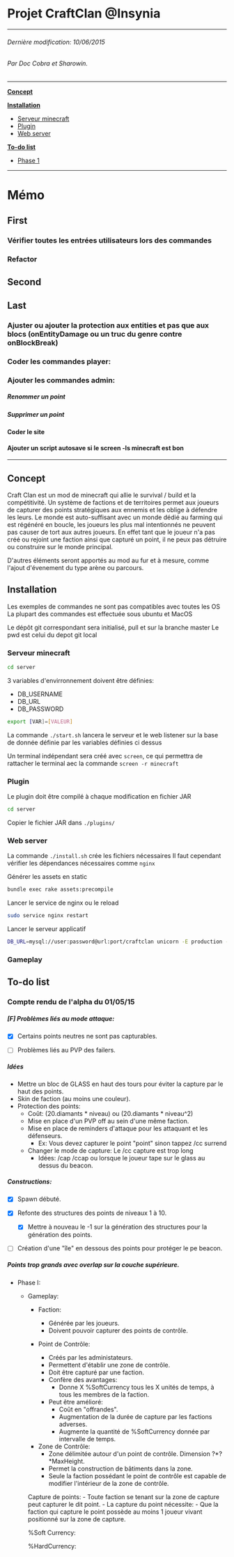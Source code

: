 # Projet CraftClan @Insynia
___
###### Dernière modification: 10/06/2015
###### Par Doc Cobra et Sharowin.
___

**[Concept](#concept)**

**[Installation](#installation)**
* [Serveur minecraft](#serveur-minecraft)
* [Plugin](#plugin)
* [Web server](#web-server)

**[To-do list](#to-do-list)**
* [Phase 1](#phase-1)

___
# Mémo

## First

### Vérifier toutes les entrées utilisateurs lors des commandes

### Refactor

## Second

## Last

### Ajuster ou ajouter la protection aux entities et pas que aux blocs (onEntityDamage ou un truc du genre contre onBlockBreak)

### Coder les commandes player:

### Ajouter les commandes admin:

##### Renommer un point

##### Supprimer un point

#### Coder le site

#### Ajouter un script autosave si le screen -ls minecraft est bon

___

## Concept

Craft Clan est un mod de minecraft qui allie le survival / build et la compétitivité.
Un système de factions et de territoires permet aux joueurs de capturer des points stratégiques aux ennemis et les oblige à défendre les leurs.
Le monde est auto-suffisant avec un monde dédié au farming qui est régénéré en boucle, les joueurs les plus mal intentionnés ne peuvent pas causer de tort aux autres joueurs.
En effet tant que le joueur n'a pas créé ou rejoint une faction ainsi que capturé un point, il ne peux pas détruire ou construire sur le monde principal.


D'autres éléments seront apportés au mod au fur et à mesure, comme l'ajout d'évenement du type arène ou parcours.

## Installation

Les exemples de commandes ne sont pas compatibles avec toutes les OS
La plupart des commandes est effectuée sous ubuntu et MacOS

Le dépôt git correspondant sera initialisé, pull et sur la branche master
Le pwd est celui du depot git local

### Serveur minecraft

```bash
cd server
````

3 variables d'envirronnement doivent être définies:
- DB_USERNAME
- DB_URL
- DB_PASSWORD

```bash
export [VAR]=[VALEUR]
```

La commande `./start.sh` lancera le serveur et le web listener sur la base de donnée définie par les variables définies ci dessus

Un terminal indépendant sera créé avec `screen`, ce qui permettra de rattacher le terminal aec la commande `screen -r minecraft`

### Plugin

Le plugin doit être compilé à chaque modification en fichier JAR

```bash
cd server
```

Copier le fichier JAR dans `./plugins/`

### Web server

La commande `./install.sh` crée les fichiers nécessaires
Il faut cependant vérifier les dépendances nécessaires comme `nginx`

Générer les assets en static

```bash
bundle exec rake assets:precompile
```

Lancer le service de nginx ou le reload

```bash
sudo service nginx restart
```

Lancer le serveur applicatif

```bash
DB_URL=mysql://user:password@url:port/craftclan unicorn -E production -c config/unicorn.rb
```

### Gameplay

## To-do list

### Compte rendu de l'alpha du 01/05/15

##### [F] Problèmes liés au mode attaque:

- [x] Certains points neutres ne sont pas capturables.
- [ ] Problèmes liés au PVP des failers.


##### Idées
- Mettre un bloc de GLASS en haut des tours pour éviter la capture par le haut des points.
- Skin de faction (au moins une couleur).
- Protection des points:
    - Coût: (20.diamants * niveau) ou (20.diamants * niveau^2)
    - Mise en place d'un PVP off au sein d'une même faction.
    - Mise en place de reminders d'attaque pour les attaquant et les défenseurs.
        - Ex: Vous devez capturer le point "point" sinon tappez /cc surrend
    - Changer le mode de capture: Le /cc capture est trop long
        - Idées: /cap /ccap ou lorsque le joueur tape sur le glass au dessus du beacon.


##### Constructions:
- [x] Spawn débuté.
- [x] Refonte des structures des points de niveaux 1 à 10.
    - [x] Mettre à nouveau le -1 sur la génération des structures pour la génération des points.
            
- [ ] Création d'une "île" en dessous des points pour protéger le pe beacon.


##### Points trop grands avec overlap sur la couche supérieure.

* Phase I:
    *  Gameplay:
		* Faction:
		    - Générée par les joueurs.
			- Doivent pouvoir capturer des points de contrôle.

		* Point de Contrôle:
		    - Créés par les administateurs.
			- Permettent d'établir une zone de contrôle.
			- Doit être capturé par une faction.
			- Confère des avantages:
			    - Donne X %SoftCurrency tous les X unités de temps, à tous les membres de la faction.
			- Peut être amélioré:
			    - Coût en "offrandes".
			    - Augmentation de la durée de capture par les factions adverses.
			    - Augmente la quantité de %SoftCurrency donnée par intervalle de temps.

		- Zone de Contrôle:
		    - Zone délimitée autour d'un point de contrôle. Dimension ?*?*MaxHeight.
			- Permet la construction de bâtiments dans la zone.
			- Seule la faction possédant le point de contrôle est capable de modifier l'intérieur de la zone de contrôle.

		Capture de points:
			- Toute faction se tenant sur la zone de capture peut capturer le dit point.
			- La capture du point nécessite:
			    - Que la faction qui capture le point possède au moins 1 joueur vivant positionné sur la zone de capture.
		
		
		%Soft Currency:


		%HardCurrency: